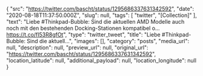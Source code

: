{
  "src": "https://twitter.com/bascht/status/1295686337631342592",
  "date": "2020-08-18T11:37:50.000Z",
  "slug": null,
  "tags": [
    "twitter",
    "[Collection]"
  ],
  "text": "Liebe #Thinkpad-Bubble: Sind die aktuellen AMD Modelle auch noch mit den bestehenden Docking-Stationen kompatibel o… https://t.co/fI53R8gfOt",
  "type": "twitter_tweet",
  "title": "Liebe #Thinkpad-Bubble: Sind die aktuell…",
  "images": [],
  "category": "posts",
  "media_url": null,
  "description": null,
  "preview_url": null,
  "original_url": "https://twitter.com/bascht/status/1295686337631342592",
  "location_latitude": null,
  "additional_payload": null,
  "location_longitude": null
}